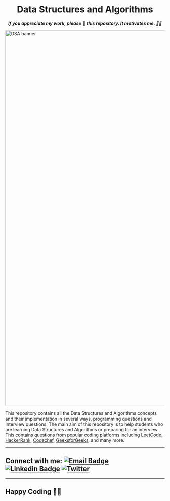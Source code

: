<div align="center">
<h1>Data Structures and Algorithms</h1>

<b><i>If you appreciate my work, please</i></b> 🌟 <b><i>this repository. It motivates me. 🚀🚀</i></b>

</div>

<img width="1188" alt="DSA banner" src="[https://user-images.githubusercontent.com/64855541/135758397-513b4edf-a93f-477e-a78e-a80d7265bcd8.png](https://miro.medium.com/max/1400/1*sMryEXZVPKFjGNcfSzE8Mw.jpeg)">

This repository contains all the Data Structures and Algorithms concepts and their implementation in several ways, programming questions and Interview questions. The main aim of this repository is to help students who are learning Data Structures and Algorithms or preparing for an interview. This contains questions from popular coding platforms including [LeetCode](https://leetcode.com/), [HackerRank](https://www.hackerrank.com/), [Codechef](https://www.codechef.com/), [GeeksforGeeks](https://practice.geeksforgeeks.org/explore/), and many more.

<hr>

## Connect with me: [![Email Badge](https://img.shields.io/badge/-Email-c14438?style=flat-square&logo=Gmail&logoColor=white&link=mailto:pranaygupta.aec@gmail.com)](mailto:pranaygupta.aec@gmail.com) [![Linkedin Badge](https://img.shields.io/badge/-LinkedIn-blue?style=flat-square&logo=Linkedin&logoColor=white&link=https://www.linkedin.com/in/sachin1790/)](https://www.linkedin.com/in/sachin1790/) [![Twitter](https://img.shields.io/badge/Twitter-1DA1F2?style=flat-square&logo=twitter&logoColor=white)](https://twitter.com/saxenakrsachin)

<hr>

## Happy Coding 👨‍💻
